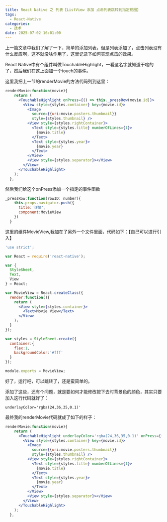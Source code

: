 ```yaml
---
title: React Native 之 列表【ListView 添加 点击列表跳转到指定视图】
tags:
  - React-Native
categories:
  - 技术
date: 2025-07-02 16:01:00
---
```


上一篇文章中我们了解了一下，简单的添加列表，但是列表添加了，点击列表没有什么反应啊，这不就没啥作用了，这里记录下如何实现点击的效果。

React Native中有个组件叫做TouchableHighlight，一看这名字就知道干啥的了，然后我们在这上面加一个touch的事件。

这里我把上一节的renderMovie的方法代码列到这里：

```jsx
renderMovie:function(movie){
    return (
      <TouchableHighlight onPress={() => this._pressRow(movie.id)}>
        <View style={styles.container} key={movie.id}>
          <Image
            source={{uri:movie.posters.thumbnail}}
            style={styles.thumbnail} />
          <View style={styles.rightContainer}>
            <Text style={styles.title} numberOfLines={1}>
              {movie.title}
            </Text>
            <Text style={styles.year}>
              {movie.year}
            </Text>
          </View>
          <View style={styles.separator}></View>
        </View>
      </TouchableHighlight>
    );
  },
```

然后我们给这个onPress添加一个指定的事件函数

```jsx
_pressRow:function(rowID: number){
    this.props.navigator.push({
      title:'详情',
      component:MovieView
    })
  }
```

这里的组件MovieView,我加在了另外一个文件里面，代码如下：【自己可以进行引入】

```jsx
'use strict';

var React = require('react-native');

var {
  StyleSheet,
  Text,
  View
} = React;

var MovieView = React.createClass({
  render:function(){
    return (
      <View style={styles.container}>
        <Text>Movie View</Text>
      </View>
    );
  }
});

var styles = StyleSheet.create({
  container:{
    flex:1,
    backgroundColor:'#fff'
  }
});

module.exports = MovieView;
```

好了，运行吧，可以跳转了，还是蛮简单的。

添加了这些，还有个问题，就是要如何才能修改按下去时背景色的颜色，其实只要加入这行代码就好了：

`underlayColor='rgba(24,36,35,0.1)'`

最终我的renderMovie代码就成了如下的样子：

```jsx
renderMovie:function(movie){
    return (
      <TouchableHighlight underlayColor='rgba(24,36,35,0.1)' onPress={() => this._pressRow(movie.id)}>
        <View style={styles.container} key={movie.id}>
          <Image
            source={{uri:movie.posters.thumbnail}}
            style={styles.thumbnail} />
          <View style={styles.rightContainer}>
            <Text style={styles.title} numberOfLines={1}>
              {movie.title}
            </Text>
            <Text style={styles.year}>
              {movie.year}
            </Text>
          </View>
          <View style={styles.separator}></View>
        </View>
      </TouchableHighlight>
    );
  },
```



